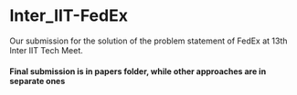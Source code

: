 # Inter_IIT-FedEx
Our submission for the solution of the  problem statement of FedEx at 13th Inter IIT Tech Meet.
#### Final submission is in papers folder, while other approaches are in separate ones  
